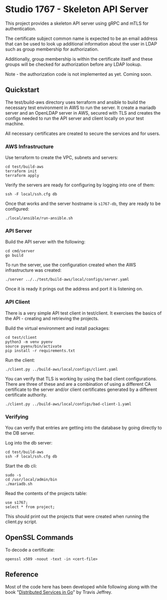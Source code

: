 # Studio 1767 - Skeleton API Server

This project provides a skeleton API server using gRPC and mTLS for authentication.

The certificate subject common name is expected to be an email address that can be used to look
up additional information about the user in LDAP such as group membership for authorization.

Additionally, group membership is within the certificate itself and these groups will be checked
for authorization before any LDAP lookup.

Note - the authorization code is not implemented as yet. Coming soon.


## Quickstart

The test/build-aws directory uses terraform and ansible to build the necessary test environment
in AWS to run the server. It create a mariadb server and an OpenLDAP server in AWS, secured with
TLS and creates the configs needed to run the API server and client locally on your test machine.

All necessary certificates are created to secure the services and for users.

### AWS Infrastructure

Use terraform to create the VPC, subnets and servers:

    cd test/build-aws
    terraform init
    terraform apply

Verify the servers are ready for configuring by logging into one of them:

    ssh -F local/ssh.cfg db

Once that works and the server hostname is `s1767-db`, they are ready to be configured:

    ./local/ansible/run-ansible.sh


### API Server

Build the API server with the following:

    cd cmd/server
    go build

To run the server, use the configuration created when the AWS infrastructure was created:

    ./server ../../test/build-aws/local/configs/server.yaml

Once it is ready it prings out the address and port it is listening on.


### API Client

There is a very simple API test client in test/client. It exercises the basics of the API - creating
and retrieving the projects.

Build the virtual environment and install packages:

    cd test/client
    python3 -m venv pyenv
    source pyenv/bin/activate
    pip install -r requirements.txt

Run the client:

    ./client.py ../build-aws/local/configs/client.yaml

You can verify that TLS is working by using the bad client configurations. There are three of these
and are a combination of using a different CA certificate to the server and/or client certificates
generated by a different certificate authority.

    ./client.py ../build-aws/local/configs/bad-client-1.yaml


### Verifying

You can verify that entries are getting into the database by going directly to the DB server.

Log into the db server:

    cd test/build-aws
    ssh -F local/ssh.cfg db

Start the db cli:

    sudo -s
    cd /usr/local/admin/bin
    ./mariadb.sh

Read the contents of the projects table:

    use s1767;
    select * from project;

This should print out the projects that were created when running the client.py script.


## OpenSSL Commands

To decode a certificate:

    openssl x509 -noout -text -in <cert-file>


## Reference

Most of the code here has been developed while following along with the book 
"[Distributed Services in Go](https://www.booktopia.com.au/distributed-services-with-go-travis-jeffrey/book/9781680507607.html)" 
by Travis Jeffrey.


